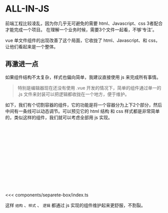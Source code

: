 <script setup>
import SepareteBox from './components/separete-box/index.ts'
</script>  

# ALL-IN-JS

前端工程比较凌乱，因为你几乎无可避免的需要 html、Javascript、css 3者配合才能完成一个项目。 在理解一个业务时候，需要3个文件一起看，不够‘专注’。

vue 单文件组件的出现改善了这个局面，它收拢了 html、Javascript、和 css，让他们看起来是一个整体。

## 再激进一点

如果组件结构不太复杂，样式也偏向简单，我建议直接使用 js 来完成所有事情。
> 特别是编辑器现在还没有使用 .vue 开发的情况下，简单的组件通过单一的 .js 文件来封装可以把逻辑都收拢在一个地方，便于维护。

如下，我们有个切割容器的组件，它的功能是将一个容器分为上下2个部分，然后中间有一条线可以动态调节。可以预见它的 html 结构 和 css 样式都是非常简单的，类似这样的组件，我们就可以考虑全部用 js 实现。

<ClientOnly>
<div style="height: 200px;background-color: var(--vp-c-bg-alt);">
    <separete-box>
        <template #top="{height}">{{height}}top</template>
        <template #bottom="{height}">{{height}}bottom</template>
    </separete-box>
</div>
</ClientOnly>

<<< components/separete-box/index.ts

这样 `结构` 、`样式` 、 `逻辑` 都通过 js 实现的组件维护起来更舒服，不割裂。